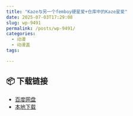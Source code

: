 ```yaml
---
title: "Kaze与另一个femboy硬星爱+仓库中的Kaze星爱"
date: 2025-07-03T17:29:08
slug: wp-9491
permalink: /posts/wp-9491/
categories:
  - 动漫
  - 动漫盖
tags:

---
```




## 📦 下载链接
- [百度网盘](https://blziyuan21.com/pay-download/9491?key=5c1b9cf489&down_id=0)
- [本地下载](https://blziyuan21.com/pay-download/9491?key=5c1b9cf489&down_id=1)

